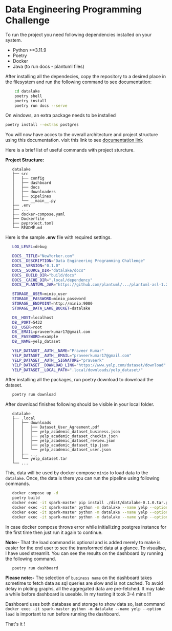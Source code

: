 # Data Engineering Programming Challenge

To run the project you need following dependencies installed on your system.

- Python >=3.11.9
- Poetry
- Docker
- Java (to run docs - plantuml files)

After installing all the dependecies, copy the repository to a desired place in the filesystem and run the following command to see documentation:

```bash
    cd datalake
    poetry shell
    poetry install
    poetry run docs --serve
```

On windows, an extra package needs to be installed

```bash
poetry install --extras postgres
```

You will now have acces to the overall architecture and project structure using this documentation.
visit this link to see [documentation link](http://localhost:8000)

Here is a brief list of useful commands with project sturcture.

**Project Structure:**

```text
   datalake
   ├── src
   │   ├── config
   │   ├── dashboard
   │   ├── docs
   │   ├── downloaders
   │   ├── pipelines
   │   └── __main__.py
   ├── .env
   ├── ...
   ├── docker-compose.yaml
   ├── Dockerfile
   ├── pyproject.toml
   └── README.md
```

Here is the sample **.env** file with required settings.

```bash
   LOG_LEVEL=debug

   DOCS__TITLE="NewYorker.com"
   DOCS__DESCRIPTION="Data Engineering Programming Challenge"
   DOCS__VERSION="0.1.0"
   DOCS__SOURCE_DIR="datalake/docs"
   DOCS__BUILD_DIR="build/docs"
   DOCS__CACHE_DIR=".local/dependency"
   DOCS__PLANTUML_JAR="https://github.com/plantuml/.../plantuml-asl-1.2024.0.jar"

   STORAGE__USER=minio_user
   STORAGE__PASSWORD=minio_password
   STORAGE__ENDPOINT=http://minio:9000
   STORAGE__DATA_LAKE_BUCKET=datalake

   DB__HOST=localhost
   DB__PORT=5432
   DB__USER=root
   DB__EMAIL=praveerkumar17@gmail.com
   DB__PASSWORD=example
   DB__NAME=yelp_dataset

   YELP_DATASET__AUTH__NAME="Praveer Kumar"
   YELP_DATASET__AUTH__EMAIL="praveerkumar17@gmail.com"
   YELP_DATASET__AUTH__SIGNATURE="praveerk"
   YELP_DATASET__DOWNLOAD_LINK="https://www.yelp.com/dataset/download"
   YELP_DATASET__LOCAL_PATH=".local/downloads/yelp_dataset/"
```

After installing all the packages, run poetry download to download the dataset.

```bash
   poetry run download
```

After download finishes following should be visible in your local folder.

```text
   datalake
   ├── .local
   │   ├── downloads
   │   │   ├── Dataset_User_Agreement.pdf
   │   │   ├── yelp_academic_dataset_business.json
   │   │   ├── yelp_academic_dataset_checkin.json
   │   │   ├── yelp_academic_dataset_review.json
   │   │   ├── yelp_academic_dataset_tip.json
   │   │   └── yelp_academic_dataset_user.json
   │   ├── ...
   │   └── yelp_dataset.tar
   └── ...
```

This, data will be used by docker compose `minio` to load data to the `datalake`. Once, the data is there you can run the pipeline using following commands.

```bash
   docker compose up -d
   poetry build
   docker exec -it spark-master pip install ./dist/datalake-0.1.0.tar.gz
   docker exec -it spark-master python -m datalake --name yelp --option clean
   docker exec -it spark-master python -m datalake --name yelp --option aggregate
   docker exec -it spark-master python -m datalake --name yelp --option load
```

In case docker compose throws error while initiallizing postgres instance for the first time then just run it again to continue.

**Note:-** That the load command is optional and is added merely to make is easier for the end user to see the transformed data at a glance. To visualise, I have used streamlit. You can see the results on the dashboard by running the following command.

```bash
   poetry run dashboard
```

**Please note:-** The selection of `business name` on the dashboard takes sometime to fetch data as sql queries are slow and is not cached. To avoid delay in ploting graphs, all the aggregated data are pre-fetched. It may take a while before dashboard is useable. In my testing it took 3-4 mins !!!

Dashboard uses both database and storage to show data so, last command `docker exec -it spark-master python -m datalake --name yelp --option load` is important to run before running the dashboard.

That's it !
